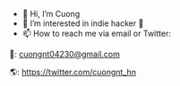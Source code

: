 - 👋 Hi, I’m Cuong
- 👀 I’m interested in indie hacker 🤖 
- 📫 How to reach me via email or Twitter:

📧: cuongnt04230@gmail.com

🌎: https://twitter.com/cuongnt_hn

<!---
cuoong/cuoong is a ✨ special ✨ repository because its `README.md` (this file) appears on your GitHub profile.
You can click the Preview link to take a look at your changes.
--->
